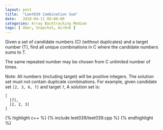 ```yaml
---
layout: post
title:  "Leet039 Combination Sum"	
date:   2018-04-11 08:00:00
categories: Array Backtracking Medium
tags: [ Uber, Snapchat, Airbnb ]
---
```


Given a set of candidate numbers (C) (without duplicates) and a target number (T), find all unique combinations in C where the candidate numbers sums to T.

The same repeated number may be chosen from C unlimited number of times.

Note:
All numbers (including target) will be positive integers.
The solution set must not contain duplicate combinations.
For example, given candidate set `[2, 3, 6, 7]` and target `7`, 
A solution set is: 
```
[
  [7],
  [2, 2, 3]
]
```

{% highlight c++ %}
{% include leet039/leet039.cpp %}
{% endhighlight %}

